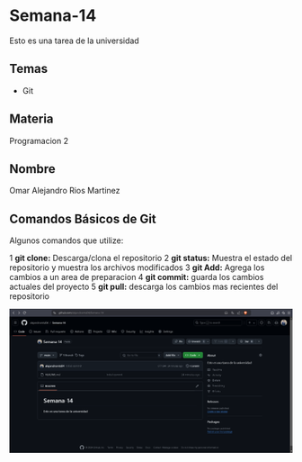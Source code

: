 # Semana-14
Esto es una tarea de la universidad

## Temas
* Git

## Materia
Programacion 2

## Nombre
Omar Alejandro Rios Martinez

## Comandos Básicos de Git
Algunos comandos que utilize:

1 **git clone:** Descarga/clona el repositorio
2 **git status:** Muestra el estado del repositorio y muestra los archivos modificados
3 **git Add:** Agrega los cambios a un area de preparacion
4 **git commit:** guarda los cambios actuales del proyecto
5 **git pull:** descarga los cambios mas recientes del repositorio

![alt text]({B591A36E-5812-46D0-AF50-665ED2FE5E1C}.png)
